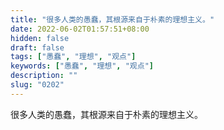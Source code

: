 ```yaml
---
title: "很多人类的愚蠢，其根源来自于朴素的理想主义。"
date: 2022-06-02T01:57:51+08:00
hidden: false
draft: false
tags: ["愚蠢", "理想", "观点"]
keywords: ["愚蠢", "理想", "观点"]
description: ""
slug: "0202"
---
```


很多人类的愚蠢，其根源来自于朴素的理想主义。